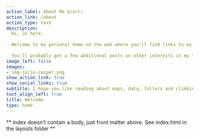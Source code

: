 ```yaml
---
action_label: About Me &rarr;
action_link: /about
action_type: text
description: 
  Hi, Jo here. 
  
  Welcome to my personal home on the web where you'll find links to my **formal teaching resources** as well as my own **informal ramblings** on what's interesting to me in this little field of **spatial data science** that is emerging. 
  
  You'll probably get a few additional posts on other interests in my life, including hiking and climbing around the **SF Bay Area**, particularly with my best bud, **Casper the Toller**.
image_left: false
images:
- img-jo/jo-casper.png
show_action_link: true
show_social_links: true
subtitle: I hope you like reading about maps, data, tollers and climbing.
text_align_left: true
title: Welcome
type: home
---
```


** index doesn't contain a body, just front matter above.
See index.html in the layouts folder **
